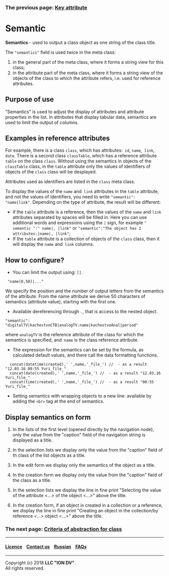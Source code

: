 ### The previous page: [Key attribute](/docs/en/2_system_description/metadata_structure/meta_class/key.md)
# Semantic
 
**Semantics** - used to output a class object as one string of the class title.

The `"semantics"` field is used twice in the meta class:

1. in the general part of the meta class, where it forms a string view for this class;
2. in the attribute part of the meta class, where it forms a string view of the objects of the class to which the attribute refers, i.e. used for reference attributes.

## Purpose of use

"Semantics" is used to adjust the display of attributes and attribute properties in the list. In attributes that display tabular data, semantics are used to limit the output of columns.

## Examples in reference attributes

For example, there is a class `class`, which has attributes:` id`, `name`,` link`, `date`. There is a second class `classTable`, which has a reference attribute` table` on the class `class`.
Without using the semantics in objects of the `classTable` class, in the `table` attribute only the values of identifiers of objects of the `class` class will be desplayed. 

Attributes used as identifiers are listed in the `class` meta class.

To display the values of the `name` and` link` attributes in the `table` attribute, and not the values of identifiers, you need to write `"semantic": "name|link"`. Depending on the type of attribute, the result will be different:

* if the `table` attribute is a reference, then the values of the `name` and `link` attributes separated by spaces will be filled in.
Here you can use additional words and expressions using the `|` sign, for example `" semantic ":" name|, |link"` or `"semantic":"The object has 2 attributes:|name|, |link"`;
* If the `table` attribute is a collection of objects of the `class` class, then it will display the `name` and` link` columns.

## How to configure? 

* You can limit the output using: `[]`. 
```
 "name[0,50]|..."
```
   We specify the position and the number of output letters from the semantics of the attribute. From the name attribute we derive 50 characters of semantics (attribute value), starting with the first one.
   
* Available dereferencing through `.`, that is access to the nested object.
```
"semantic": "digitalTV|kachestvoCTB|analogTV.name|kachestvoAnal|period"
```
   where `analogTV` is the reference attribute of the class for which the semantics is specified, and` name` is the class reference attribute.
* The expression for the semantics can be set by the formula, as calculated default values, and there call the data formatting functions.  
    
```
  concat(datetime(created),' ',name,'_file_') //  - as a result "12.03.16 00:55 Yuri_file_"
  concat(date(created),' ',name,'_file_') //  - as a result "12.03.16 Yuri_file_"
  concat(time(created),' ',name,'_file_') //  - as a result "00:55 Yuri_file_"
```

* Setting semantics with wrapping objects to a new line: available by adding the `<br>` tag at the end of semantics.

## Display semantics on form

1. In the lists of the first level (opened directly by the navigation node), only the value from the "caption" field of the navigation string is displayed as a title.

2. In the selection lists we display only the value from the "caption" field of th class of the list objects as a title.

3. In the edit form we display only the semantics of the object as a title.

4. In the creation form we display only the value from the "caption" field of the class as a title.

5. In the selection lists we display the line in fine print "Selecting the value of the attribute <...> of the object <...>" above the title.

6. In the creation form, if an object is created in a collection or a reference, we display the line in fine print "Creating an object in the collection/by reference <...> object <...>" above the title. 

### The next page: [Criteria of abstraction for class](/docs/en/2_system_description/metadata_structure/meta_class/abstract.md)
--------------------------------------------------------------------------  


 #### [Licence](/LICENCE.md) &ensp;  [Contact us](https://iondv.ru/index.html) &ensp;  [Russian](/docs/ru/2_system_descriptionmetadata_structure/meta_class/semantic.md) &ensp; [FAQs](/faqs.md)          



--------------------------------------------------------------------------  


Copyright (c) 2018 **LLC "ION DV"**.  
All rights reserved.    